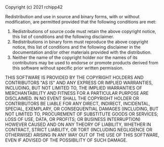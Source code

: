 Copyright (c) 2021 rchipp42

Redistribution and use in source and binary forms, with or without modification, are permitted provided that the following conditions are met:

1.    Redistributions of source code must retain the above copyright notice, this list of conditions and the following disclaimer.
2.    Redistributions in binary form must reproduce the above copyright notice, this list of conditions and the following disclaimer in the documentation and/or           other materials provided with the distribution.
3.    Neither the name of the copyright holder nor the names of its contributors may be used to endorse or promote products derived from this software without specific prior written permission.

THIS SOFTWARE IS PROVIDED BY THE COPYRIGHT HOLDERS AND CONTRIBUTORS "AS IS" AND ANY EXPRESS OR IMPLIED WARRANTIES, INCLUDING, BUT NOT LIMITED TO, THE IMPLIED WARRANTIES OF MERCHANTABILITY AND FITNESS FOR A PARTICULAR PURPOSE ARE DISCLAIMED. IN NO EVENT SHALL THE COPYRIGHT HOLDER OR CONTRIBUTORS BE LIABLE FOR ANY DIRECT, INDIRECT, INCIDENTAL, SPECIAL, EXEMPLARY, OR CONSEQUENTIAL DAMAGES (INCLUDING, BUT NOT LIMITED TO, PROCUREMENT OF SUBSTITUTE GOODS OR SERVICES; LOSS OF USE, DATA, OR PROFITS; OR BUSINESS INTERRUPTION) HOWEVER CAUSED AND ON ANY THEORY OF LIABILITY, WHETHER IN CONTRACT, STRICT LIABILITY, OR TORT (INCLUDING NEGLIGENCE OR OTHERWISE) ARISING IN ANY WAY OUT OF THE USE OF THIS SOFTWARE, EVEN IF ADVISED OF THE POSSIBILITY OF SUCH DAMAGE.
